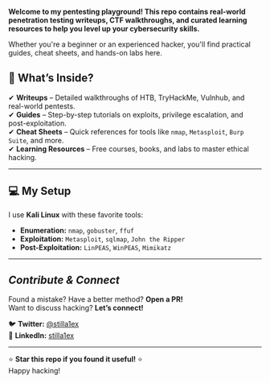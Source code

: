 **Welcome to my **pentesting playground**! This repo contains **real-world penetration testing writeups**, **CTF walkthroughs**, and **curated learning resources** to help you level up your cybersecurity skills.**

Whether you're a beginner or an experienced hacker, you'll find practical guides, cheat sheets, and hands-on labs here.  

## 📂 **What’s Inside?**  

✔ **Writeups** – Detailed walkthroughs of HTB, TryHackMe, Vulnhub, and real-world pentests.  
✔ **Guides** – Step-by-step tutorials on exploits, privilege escalation, and post-exploitation.  
✔ **Cheat Sheets** – Quick references for tools like `nmap`, `Metasploit`, `Burp Suite`, and more.  
✔ **Learning Resources** – Free courses, books, and labs to master ethical hacking.  

---

## 💻 **My Setup**  

I use **Kali Linux** with these favorite tools:  
- **Enumeration:** `nmap`, `gobuster`, `ffuf`  
- **Exploitation:** `Metasploit`, `sqlmap`, `John the Ripper`  
- **Post-Exploitation:** `LinPEAS`, `WinPEAS`, `Mimikatz`  

---

## *Contribute & Connect*  

Found a mistake? Have a better method? **Open a PR!**  
Want to discuss hacking? **Let’s connect!**  

🐦 **Twitter:** [@stilla1ex](https://twitter.com/stilla1ex)  
💼 **LinkedIn:** [stilla1ex](https://linkedin.com/in/stilla1ex)  

---

⭐ **Star this repo if you found it useful!** ⭐  
Happy hacking!
